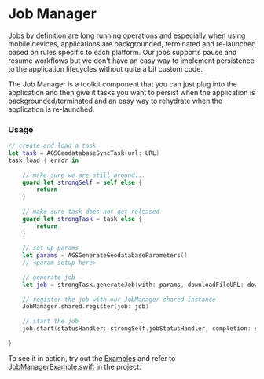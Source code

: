 # Job Manager

Jobs by definition are long running operations and especially when using mobile devices, applications are backgrounded, terminated and re-launched based on rules specific to each platform. Our jobs supports pause and resume workflows but we don't have an easy way to implement persistence to the application lifecycles without quite a bit custom code.

The Job Manager is a toolkit component that you can just plug into the application and then give it tasks you want to persist when the application is backgrounded/terminated and an easy way to rehydrate when the application is re-launched.

### Usage

```swift
// create and load a task
let task = AGSGeodatabaseSyncTask(url: URL)
task.load { error in
    
    // make sure we are still around...
    guard let strongSelf = self else {
        return
    }
    
    // make sure task does not get released
    guard let strongTask = task else {
        return
    }
    
    // set up params
    let params = AGSGenerateGeodatabaseParameters()
    // <param setup here>
    
    // generate job
    let job = strongTask.generateJob(with: params, downloadFileURL: downloadURL)
    
    // register the job with our JobManager shared instance
    JobManager.shared.register(job: job)
    
    // start the job
    job.start(statusHandler: strongSelf.jobStatusHandler, completion: strongSelf.jobCompletionHandler)
    
}
```

To see it in action, try out the [Examples](../../Examples) and refer to [JobManagerExample.swift](../../Examples/ArcGISToolkitExamples/JobManagerExample.swift) in the project.




